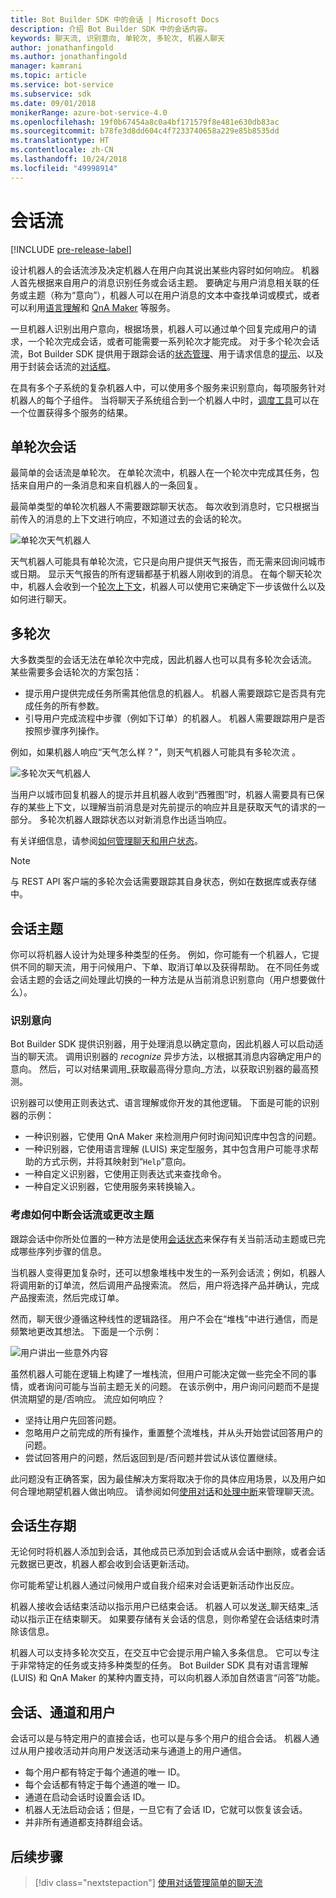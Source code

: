 ```yaml
---
title: Bot Builder SDK 中的会话 | Microsoft Docs
description: 介绍 Bot Builder SDK 中的会话内容。
keywords: 聊天流, 识别意向, 单轮次, 多轮次, 机器人聊天
author: jonathanfingold
ms.author: jonathanfingold
manager: kamrani
ms.topic: article
ms.service: bot-service
ms.subservice: sdk
ms.date: 09/01/2018
monikerRange: azure-bot-service-4.0
ms.openlocfilehash: 19f0b67454a8c0a4bf171579f8e481e630db83ac
ms.sourcegitcommit: b78fe3d8dd604c4f7233740658a229e85b8535dd
ms.translationtype: HT
ms.contentlocale: zh-CN
ms.lasthandoff: 10/24/2018
ms.locfileid: "49998914"
---
```

# <a name="conversation-flow"></a>会话流
[!INCLUDE [pre-release-label](../includes/pre-release-label.md)]

设计机器人的会话流涉及决定机器人在用户向其说出某些内容时如何响应。 机器人首先根据来自用户的消息识别任务或会话主题。 要确定与用户消息相关联的任务或主题（称为“意向”），机器人可以在用户消息的文本中查找单词或模式，或者可以利用[语言理解](bot-builder-concept-luis.md)和 [QnA Maker](https://docs.microsoft.com/en-us/azure/cognitive-services/qnamaker/overview/overview) 等服务。

一旦机器人识别出用户意向，根据场景，机器人可以通过单个回复完成用户的请求，一个轮次完成会话，或者可能需要一系列轮次才能完成。 对于多个轮次会话流，Bot Builder SDK 提供用于跟踪会话的[状态管理](./bot-builder-howto-v4-state.md)、用于请求信息的[提示](bot-builder-prompts.md)、以及用于封装会话流的[对话框](bot-builder-dialog-manage-conversation-flow.md)。

在具有多个子系统的复杂机器人中，可以使用多个服务来识别意向，每项服务针对机器人的每个子组件。 当将聊天子系统组合到一个机器人中时，[调度工具](bot-builder-tutorial-dispatch.md)可以在一个位置获得多个服务的结果。

<!-- 
A conversation identifies a series of activities sent between a bot and a user on a specific channel and represents an interaction between one or more bots and either a _direct_ conversation with a specific user or a _group_ conversation with multiple users.
A bot communicates with a user on a channel by receiving activities from, and sending activities to the user.

- Each user has an ID that is unique per channel.
- Each conversation has an ID that is unique per channel.
- The channel sets the conversation ID when it starts the conversation.
- The bot cannot start a conversation; however, once it has a conversation ID, it can resume that conversation.
- Not all channels support group conversations.
-->

## <a name="single-turn-conversation"></a>单轮次会话

最简单的会话流是单轮次。 在单轮次流中，机器人在一个轮次中完成其任务，包括来自用户的一条消息和来自机器人的一条回复。

<!-- The following isn't always true, it's a generalization -->

最简单类型的单轮次机器人不需要跟踪聊天状态。 每次收到消息时，它只根据当前传入的消息的上下文进行响应，不知道过去的会话的轮次。

![单轮次天气机器人](./media/concept-conversation/weather-single-turn.png)

天气机器人可能具有单轮次流，它只是向用户提供天气报告，而无需来回询问城市或日期。 显示天气报告的所有逻辑都基于机器人刚收到的消息。 在每个聊天轮次中，机器人会收到一个[轮次上下文](bot-builder-concept-activity-processing.md#turn-context)，机器人可以使用它来确定下一步该做什么以及如何进行聊天。

## <a name="multiple-turns"></a>多轮次

大多数类型的会话无法在单轮次中完成，因此机器人也可以具有多轮次会话流。 某些需要多会话轮次的方案包括：

* 提示用户提供完成任务所需其他信息的机器人。 机器人需要跟踪它是否具有完成任务的所有参数。
* 引导用户完成流程中步骤（例如下订单）的机器人。 机器人需要跟踪用户是否按照步骤序列操作。

例如，如果机器人响应“天气怎么样？”，则天气机器人可能具有多轮次流 。

![多轮次天气机器人](./media/concept-conversation/weather-multi-turn.png)

当用户以城市回复机器人的提示并且机器人收到“西雅图”时，机器人需要具有已保存的某些上下文，以理解当前消息是对先前提示的响应并且是获取天气的请求的一部分。 多轮次机器人跟踪状态以对新消息作出适当响应。

有关详细信息，请参阅[如何管理聊天和用户状态](bot-builder-howto-v4-state.md)。

> [!NOTE]
> 与 REST API 客户端的多轮次会话需要跟踪其自身状态，例如在数据库或表存储中。

## <a name="conversation-topics"></a>会话主题

你可以将机器人设计为处理多种类型的任务。 例如，你可能有一个机器人，它提供不同的聊天流，用于问候用户、下单、取消订单以及获得帮助。 在不同任务或会话主题的会话之间处理此切换的一种方法是从当前消息识别意向（用户想要做什么）。

### <a name="recognize-intent"></a>识别意向

Bot Builder SDK 提供识别器，用于处理消息以确定意向，因此机器人可以启动适当的聊天流。 调用识别器的 _recognize_ 异步方法，以根据其消息内容确定用户的意向。 然后，可以对结果调用_获取最高得分意向_方法，以获取识别器的最高预测。

识别器可以使用正则表达式、语言理解或你开发的其他逻辑。 下面是可能的识别器的示例：

* 一种识别器，它使用 QnA Maker 来检测用户何时询问知识库中包含的问题。
* 一种识别器，它使用语言理解 (LUIS) 来定型服务，其中包含用户可能寻求帮助的方式示例，并将其映射到“`Help`”意向。
* 一种自定义识别器，它使用正则表达式来查找命令。
* 一种自定义识别器，它使用服务来转换输入。

### <a name="consider-how-to-interrupt-conversation-flow-or-change-topics"></a>考虑如何中断会话流或更改主题

跟踪会话中你所处位置的一种方法是使用[会话状态](bot-builder-howto-v4-state.md)来保存有关当前活动主题或已完成哪些序列步骤的信息。

当机器人变得更加复杂时，还可以想象堆栈中发生的一系列会话流；例如，机器人将调用新的订单流，然后调用产品搜索流。 然后，用户将选择产品并确认，完成产品搜索流，然后完成订单。

然而，聊天很少遵循这种线性的逻辑路径。 用户不会在“堆栈”中进行通信，而是频繁地更改其想法。 下面是一个示例：

![用户讲出一些意外内容](./media/concept-conversation/interruption.png)

虽然机器人可能在逻辑上构建了一堆栈流，但用户可能决定做一些完全不同的事情，或者询问可能与当前主题无关的问题。 在该示例中，用户询问问题而不是提供流期望的是/否响应。 流应如何响应？

* 坚持让用户先回答问题。
* 忽略用户之前完成的所有操作，重置整个流堆栈，并从头开始尝试回答用户的问题。
* 尝试回答用户的问题，然后返回到是/否问题并尝试从该位置继续。

此问题没有正确答案，因为最佳解决方案将取决于你的具体应用场景，以及用户如何合理地期望机器人做出响应。 请参阅如何[使用对话](bot-builder-dialog-manage-conversation-flow.md)和[处理中断](bot-builder-howto-handle-user-interrupt.md)来管理聊天流。

## <a name="conversation-lifetime"></a>会话生存期

<!-- Note: these activities are dependent on whether the channel actually sends them. Also, we should add links --> 无论何时将机器人添加到会话，其他成员已添加到会话或从会话中删除，或者会话元数据已更改，机器人都会收到会话更新活动。
你可能希望让机器人通过问候用户或自我介绍来对会话更新活动作出反应。

机器人接收会话结束活动以指示用户已结束会话。 机器人可以发送_聊天结束_活动以指示正在结束聊天。
如果要存储有关会话的信息，则你希望在会话结束时清除该信息。

<!--  Types of conversations -->

机器人可以支持多轮次交互，在交互中它会提示用户输入多条信息。 它可以专注于非常特定的任务或支持多种类型的任务。
Bot Builder SDK 具有对语言理解 (LUIS) 和 QnA Maker 的某种内置支持，可以向机器人添加自然语言“问答”功能。

## <a name="conversations-channels-and-users"></a>会话、通道和用户

会话可以是与特定用户的直接会话，也可以是与多个用户的组合会话。
机器人通过从用户接收活动并向用户发送活动来与通道上的用户通信。

* 每个用户都有特定于每个通道的唯一 ID。
* 每个会话都有特定于每个通道的唯一 ID。
* 通道在启动会话时设置会话 ID。
* 机器人无法启动会话；但是，一旦它有了会话 ID，它就可以恢复该会话。
* 并非所有通道都支持群组会话。

## <a name="next-steps"></a>后续步骤

> [!div class="nextstepaction"]
> [使用对话管理简单的聊天流](bot-builder-dialog-manage-conversation-flow.md)

<!-- In addition, your bot can send activities back to the user, either _proactively_, in response to internal logic, or _reactively_, in response to an activity from the user or channel.-->
<!--TODO: Link to messaging how tos.-->
